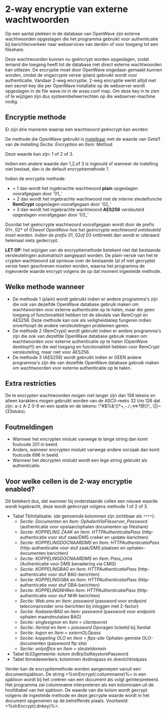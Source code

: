 # 2-way encryptie van externe wachtwoorden

Op een aantal plekken in de database van OpenWave zijn externe wachtwoorden opgeslagen die het programma gebruikt voor authenticatie bij berichtenverkeer naar webservices van derden of voor toegang tot een fileshare.

Deze wachtwoorden kunnen nu geëncrypt worden opgeslagen, zodat iemand die toegang heeft tot de database niet direct externe wachtwoorden kan uitlezen.
De encryptie moet door OpenWave ongedaan gemaakt kunnen worden, omdat de ongecrypte versie (plain) gebruikt wordt voor authenticatie. Vandaar 2-weg encryptie. 2-weg encryptie werkt altijd met een secret-key die per OpenWave installatie op de webserver wordt opgeslagen in de file wave.ini in de wsas.conf map. Om deze key in te zien of te wijzigen zijn dus systeembeheerrechten op die webserver-machine nodig.

## Encryptie methode

Er zijn drie manieren waarop een wachtwoord geëncrypt kan worden:

De methode die OpenWave gebruikt is [instelbaar](/docs/instellen_inrichten.md) met de waarde van _Getal1_ van de instelling _Sectie: Encryption_ en _Item: Method_.

Deze waarde kan zijn: 1 of 2 of 3.

Indien een andere waarde dan 1,2,of 3 is ingevuld of wanneer de instelling niet bestaat, dan is de default encryptiemethode 1.

Indien de encryptie methode:

- = 1 dan wordt het ingebrachte wachtwoord **plain** opgeslagen voorafgegaan door '01\_'
- = 2 dan wordt het ingebrachte wachtwoord met de interne sleutelfunctie **RemCrypt** opgeslagen voorafgegaan door '02\_'
- = 3 dan wordt het ingebrachte wachtwoord **AES256** versleuteld opgeslagen voorafgegaan door '03\_'

Doordat het geëncrypte wachtwoord voorafgegaan wordt door de prefix 01*, 02* of 03*weet OpenWave hoe het geëncrypte wachtwoord ontsleuteld moet worden. Indien de prefix 01*, 02*of 03* ontbreekt dan wordt er uiteraard helemaal niets gedecrypt.

**LET OP:** het wijzigen van de encryptiemethode betekent niet dat bestaande versleutelingen automatisch aangepast worden. De plain-versie van het te crypten wachtwoord zal opnieuw over de bestaande (al of niet gecrypte) versie heen geschreven moeten worden, waarna het programma de ingevoerde waarde encrypt volgens de op dat moment ingestelde methode.

## Welke methode wanneer

- De methode 1 (plain) wordt gebruikt indien er andere programma's zijn die ook van dezelfde OpenWave database gebruik maken om wachtwoorden voor externe authenticatie op te halen, maar die geen toegang of functionaliteit hebben tot de sleutels van RemCrypt en AES256. Deze methode kan ook als veiligheidsklep fungeren indien onverhoopt de andere versleutelingen problemen geven.
- De methode 2 (RemCrypt) wordt gebruikt indien er andere programma's zijn die ook van dezelfde OpenWave database gebruik maken om wachtwoorden voor externe authenticatie op te halen (OpenWave desktop!!!) en die wel toegang en functionaliteit hebben voor RemCrypt versleuteling, maar niet voor AES256.
- De methode 3 (AES256) wordt gebruikt indien er GEEN andere programma's zijn die van dezelfde OpenWave database gebruik maken om wachtwoorden voor externe authenticatie op te halen.

## Extra restricties

De te encrypten wachtwoorden mogen niet langer zijn dan 158 tekens en alleen karakters mogen gebruikt worden van de ASCII-reeks 32 t/m 126 dat zijn: a-z A-Z 0-9 en een spatie en de tekens: !"#$%&'()\*+,-./:;⇔?@[\]^\_`{|}~ (33stuks).

## Foutmeldingen

- Wanneer het encrypten mislukt vanwege te lange string dan komt foutcode 201 in beeld.
- Anders, wanneer encrypten mislukt vanwege andere oorzaak dan komt foutcode 696 in beeld.
- Wanneer het decrypten mislukt wordt een lege string gebruikt als authenticatie.

## Voor welke cellen is de 2-way encryptie enabled?

Dit betekent dus, dat wanneer bij onderstaande cellen een nieuwe waarde wordt ingebracht, deze wordt geëncrypt volgens methode 1 of 2 of 3.

- Tabel TbInitalisatie: (de genoemde kolommen zijn zichtbaar als `****`):
  - _Sectie: Documenten_ en _Item: OphalenViaFileserver_Password_ (authenticatie voor opslaan/ophalen documenten op fileshare)
  - _Sectie: KOPPELING ZAAK_ en _Item: HTTPAuthenticatiePass_ (http-authenticatie voor stuf zaak/DMS creëer en update-berichten)
  - _Sectie: KOPPELINGDOCNAARDMS_ en _Item: HTTPAuthenticatiePass_ (http-authenticatie voor stuf zaak/DMS plaatsen en ophalen-documenten berichten)
  - _Sectie: KOPPELINGDOCNAARDMS_ en _Item: Pass_cmis_ (Authenticatie voor DMS benadering via CMIS)
  - _Sectie: KOPPELINGBAG_ en _Item: HTTPAuthenticatiePass_ (http-authenticatie voor stuf BAG-berichten)
  - _Sectie: KOPPELINGGBA_ en _Item: HTTPAuthenticatiePass_ (http-authenticatie voor stuf GBA-berichten)
  - *Sectie: KOPPELINGNHR*en _Item: HTTPAuthenticatiePass_ (http-authenticatie voor stuf NHR-berichten)
  - _Sectie: Web.sms_ en _Item: password_ (password voor endpoint telecomprovider sms-berichten bij inloggen met 2-factor)
  - _Sectie: KadasterBAG_ en _Item: password_ (password voor endpoint ophalen maandmutaties BAG)
  - _Sectie: singlesignon_ en _Item = clientsecret_
  - _Sectie: Xential_ en _Item = password_ Opvragen ticketid bij Xential
  - _Sectie: logon_ en _Item = externOLOpass_
  - _Sectie: koppeling OLO_ en _Item = ftps-site_ Ophalen gemiste OLO-documenten (paswword ftp site)
  - _Sectie: onlyoffice_ en _Item = sleuteldomein_
- Tabel tb33gemeente: kolom dvBrpSslKeystorePassword
- Tabel tbmedewerkers: kolommen dvdmspass en dvextchklstpass

Verder kan de encryptiemethode worden aangeroepen vanuit een documentsjabloon. De string <%strEncrypt(:columnname)%> in een sjabloon wordt bij het creëren van een document als volgt geïnterpreteerd. Het programma zal columnname interpreteren als een kolomnaam uit de hoofdtabel van het sjabloon. De waarde van die kolom wordt gecrypt volgens de ingestelde methode en deze gecrypte waarde wordt in het document opgenomen op de betreffende plaats. Voorbeeld: <%strEncrypt(:dnkey)%>.
